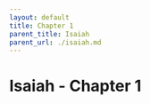 ```yaml
---
layout: default
title: Chapter 1
parent_title: Isaiah
parent_url: ./isaiah.md
---
```


# Isaiah - Chapter 1
